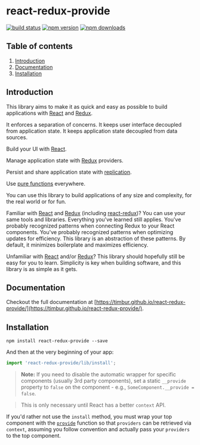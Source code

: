 # react-redux-provide

[![build status](https://img.shields.io/travis/timbur/react-redux-provide/master.svg?style=flat-square)](https://travis-ci.org/timbur/react-redux-provide) [![npm version](https://img.shields.io/npm/v/react-redux-provide.svg?style=flat-square)](https://www.npmjs.com/package/react-redux-provide)
[![npm downloads](https://img.shields.io/npm/dm/react-redux-provide.svg?style=flat-square)](https://www.npmjs.com/package/react-redux-provide)


## Table of contents

1.  [Introduction](#introduction)
2.  [Documentation](#documentation)
3.  [Installation](#installation)


## Introduction

This library aims to make it as quick and easy as possible to build applications with [React](https://facebook.github.io/react/) and [Redux](http://redux.js.org/).

It enforces a separation of concerns.  It keeps user interface decoupled from application state.  It keeps application state decoupled from data sources.

Build your UI with [React](https://facebook.github.io/react/).

Manage application state with [Redux](http://redux.js.org/) providers.

Persist and share application state with [replication](https://github.com/timbur/redux-replicate).

Use [pure functions](https://en.wikipedia.org/wiki/Pure_function) everywhere.

You can use this library to build applications of any size and complexity, for the real world or for fun.

Familiar with [React](https://facebook.github.io/react/) and [Redux](http://redux.js.org/) (including [react-redux](https://github.com/reactjs/react-redux))?  You can use your same tools and libraries.  Everything you've learned still applies.  You've probably recognized patterns when connecting Redux to your React components.  You've probably recognized patterns when optimizing updates for efficiency.  This library is an abstraction of these patterns.  By default, it minimizes boilerplate and maximizes efficiency.

Unfamiliar with [React](https://facebook.github.io/react/) and/or [Redux](http://redux.js.org/)?  This library should hopefully still be easy for you to learn.  Simplicity is key when building software, and this library is as simple as it gets.


## Documentation

Checkout the full documentation at [https://timbur.github.io/react-redux-provide/](https://timbur.github.io/react-redux-provide/).


## Installation

```
npm install react-redux-provide --save
```

And then at the very beginning of your app:

```js
import 'react-redux-provide/lib/install';
```

> **Note:** If you need to disable the automatic wrapper for specific components (usually 3rd party components), set a static `__provide` property to `false` on the component - e.g., `SomeComponent.__provide = false`.

> This is only necessary until React has a better `context` API.

If you'd rather not use the `install` method, you must wrap your top component with the [`provide`](#provide) function so that `providers` can be retrieved via `context`, assuming you follow convention and actually pass your `providers` to the top component.


